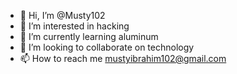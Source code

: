 - 👋 Hi, I’m @Musty102
- 👀 I’m interested in hacking
- 🌱 I’m currently learning aluminum 
- 💞️ I’m looking to collaborate on technology 
- 📫 How to reach me mustyibrahim102@gmail.com

<!---
Musty102/Musty102 is a ✨ special ✨ repository because its `README.md` (this file) appears on your GitHub profile.
You can click the Preview link to take a look at your changes.
--->
